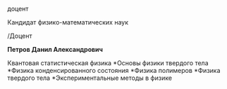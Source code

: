 доцент

Кандидат физико-математических наук

/Доцент

**Петров Данил Александрович**

Квантовая статистическая физика
	*Основы физики твердого тела
	*Физика конденсированного состояния
	*Физика полимеров
	*Физика твердого тела
	*Экспериментальные методы в физике